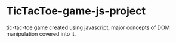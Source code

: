 # TicTacToe-game-js-project
tic-tac-toe game created using javascript, major concepts of DOM manipulation covered into it.
